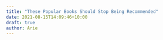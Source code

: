 ```yaml
---
title: "These Popular Books Should Stop Being Recommended"
date: 2021-08-15T14:09:46+10:00
draft: true
author: Arie
---
```




